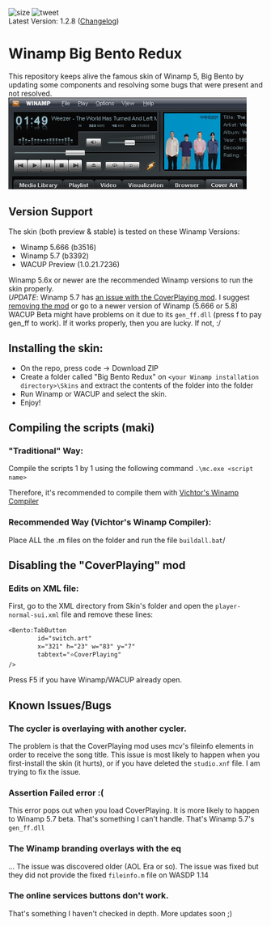 ![size](https://img.shields.io/github/repo-size/SecurityRaven/Winamp-BigBentoREDUX?style=flat-square)
![tweet](https://img.shields.io/twitter/url?url=https%3A%2F%2Fgithub.com%2FSecurityRaven%2FWinamp-BigBentoREDUX)
<br>
Latest Version: 1.2.8 ([Changelog](https://github.com/SecurityRaven/Winamp-BigBentoUP/blob/changelogs/1.2.8.txt))
# Winamp Big Bento Redux
This repository keeps alive the famous skin of Winamp 5, Big Bento by updating some components and resolving some bugs that were present and not resolved.
<br>![img](screenshot.png)
## Version Support
The skin (both preview & stable) is tested on these Winamp Versions:

- Winamp 5.666 (b3516)
- Winamp 5.7 (b3392)
- WACUP Preview (1.0.21.7236)

Winamp 5.6x or newer are the recommended Winamp versions to run the skin properly.
<BR>
*UPDATE*: Winamp 5.7 has [an issue with the CoverPlaying mod](https://github.com/SecurityRaven/Winamp-BigBentoREDUX#known-issuesbugs). I suggest [removing the mod](https://github.com/SecurityRaven/Winamp-BigBentoREDUX#disabling-the-coverplaying-mod) or go to a newer version of Winamp (5.666 or 5.8)
<br>
WACUP Beta might have problems on it due to its ``gen_ff.dll`` (press f to pay gen_ff to work). If it works properly, then you are lucky. If not, :/
## Installing the skin:
- On the repo, press code -> Download ZIP
- Create a folder called "Big Bento Redux" on ``<your Winamp installation directory>\Skins`` and extract the contents of the folder into the folder
- Run Winamp or WACUP and select the skin.
- Enjoy!
## Compiling the scripts (maki)

### "Traditional" Way:

Compile the scripts 1 by 1 using the following command ``.\mc.exe <script name>``

Therefore, it's recommended to compile them with [Vichtor's Winamp Compiler](https://drive.google.com/file/d/1rejKyZkHaDyFJh-iARvx_QIFQkzMbqO8/view) 
### Recommended Way (Vichtor's Winamp Compiler):
Place ALL the .m files on the folder and run the file ``buildall.bat``/


## Disabling the "CoverPlaying" mod

### Edits on XML file:
First, go to the XML directory from Skin's folder and open the ``player-normal-sui.xml`` file and remove these lines:

```
<Bento:TabButton
		id="switch.art"
		x="321" h="23" w="83" y="7"
		tabtext="⭐CoverPlaying"
/>
```
Press F5 if you have Winamp/WACUP already open.

## Known Issues/Bugs

### The cycler is overlaying with another cycler. 
The problem is that the CoverPlaying mod uses mcv's fileinfo elements in order to receive the song title. This issue is most likely to happen when you first-install the skin (it hurts), or if you have deleted the ``studio.xnf`` file. I am trying to fix the issue.
### Assertion Failed error :(
This error pops out when you load CoverPlaying. It is more likely to happen to Winamp 5.7 beta. That's something I can't handle. That's Winamp 5.7's ``gen_ff.dll``
### The Winamp branding overlays with the eq
... The issue was discovered older (AOL Era or so). The issue was fixed but they did not provide the fixed `fileinfo.m` file on WASDP 1.14
### The online services buttons don't work.
That's something I haven't checked in depth. More updates soon ;)
